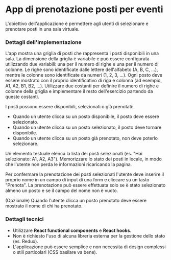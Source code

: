 # App di prenotazione posti per eventi

L'obiettivo dell'applicazione è permettere agli utenti di selezionare e prenotare posti in una sala virtuale.

### Dettagli dell'implementazione

L'app mostra una griglia di posti che rappresenta i posti disponibili in una sala. La dimensione della griglia è variabile e può essere configurata utilizzando due variabili: una per il numero di righe e una per il numero di colonne. Le righe sono identificate dalle lettere dell'alfabeto (A, B, C, ...), mentre le colonne sono identificate da numeri (1, 2, 3, ...). Ogni posto deve essere mostrato con il proprio identificativo di riga e colonna (ad esempio, A1, A2, B1, B2, ...). Utilizzare due costanti per definire il numero di righe e colonne della griglia e implementare il resto dell'esercizio partendo da queste costanti.

I posti possono essere disponibili, selezionati o già prenotati:

- Quando un utente clicca su un posto disponibile, il posto deve essere selezionato.
- Quando un utente clicca su un posto selezionato, il posto deve tornare disponibile.
- Quando un utente clicca su un posto già prenotato, non deve poterlo selezionare.

Un elemento testuale elenca la lista dei posti selezionati (es. "Hai selezionato: A1, A2, A3"). Memorizzare lo stato dei posti in locale, in modo che l'utente non perda le informazioni ricaricando la pagina.

Per confermare la prenotazione dei posti selezionati l'utente deve inserire il proprio nome in un campo di input di una form e cliccare su un tasto "Prenota".
La prenotazione può essere effettuata solo se è stato selezionato almeno un posto e se il campo del nome non è vuoto.

(Opzionale) Quando l'utente clicca un posto prenotato deve essere mostrato il nome di chi ha prenotato.

### Dettagli tecnici

- Utilizzare **React functional components** e **React hooks**.
- Non è richiesto l'uso di alcuna libreria esterna per la gestione dello stato (es. Redux).
- L'applicazione può essere semplice e non necessita di design complessi o stili particolari (CSS basilare va bene).
